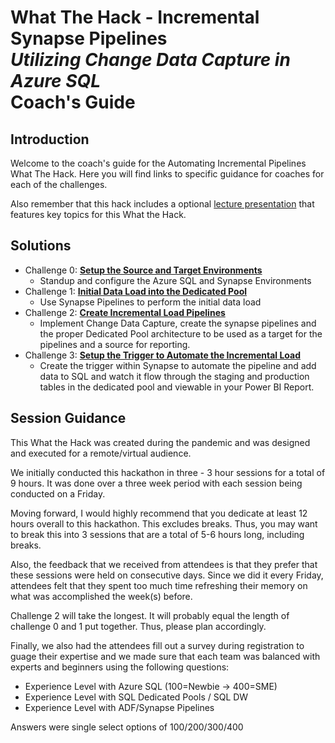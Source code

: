# What The Hack - Incremental Synapse Pipelines <br> <i>Utilizing Change Data Capture in Azure SQL</i> <br> Coach's Guide

## Introduction
Welcome to the coach's guide for the Automating Incremental Pipelines What The Hack. Here you will find links to specific guidance for coaches for each of the challenges.

Also remember that this hack includes a optional [lecture presentation](Automating-Incremental-Pipelines.pptx?raw=true) that features key topics for this What the Hack.

## Solutions
- Challenge 0: **[Setup the Source and Target Environments](Solution-00.md)**
   - Standup and configure the Azure SQL and Synapse Environments
- Challenge 1: **[Initial Data Load into the Dedicated Pool](Solution-01.md)**
   - Use Synapse Pipelines to perform the initial data load
- Challenge 2: **[Create Incremental Load Pipelines](Solution-02.md)**
   - Implement Change Data Capture, create the synapse pipelines and the proper Dedicated Pool architecture to be used as a target for the pipelines and a source for reporting.
- Challenge 3: **[Setup the Trigger to Automate the Incremental Load](Solution-03.md)**
   - Create the trigger within Synapse to automate the pipeline and add data to SQL and watch it flow through the staging and production tables in the dedicated pool and viewable in your Power BI Report.

## Session Guidance
This What the Hack was created during the pandemic and was designed and executed for a remote/virtual audience.

We initially conducted this hackathon in three - 3 hour sessions for a total of 9 hours.  It was done over a three week period with each session being conducted on a Friday.

Moving forward, I would highly recommend that you dedicate at least 12 hours overall to this hackathon.  This excludes breaks.  Thus, you may want to break this into 3 sessions that are a total of 5-6 hours long, including breaks.

Also, the feedback that we received from attendees is that they prefer that these sessions were held on consecutive days.  Since we did it every Friday, attendees felt that they spent too much time refreshing their memory on what was accomplished the week(s) before.

Challenge 2 will take the longest.  It will probably equal the length of challenge 0 and 1 put together.  Thus, please plan accordingly.

Finally, we also had the attendees fill out a survey during registration to guage their expertise and we made sure that each team was balanced with experts and beginners using the following questions:
- Experience Level with Azure SQL  (100=Newbie -> 400=SME)
- Experience Level with SQL Dedicated Pools / SQL DW
- Experience Level with ADF/Synapse Pipelines

Answers were single select options of 100/200/300/400
